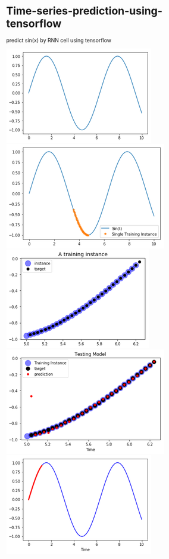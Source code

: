 # Time-series-prediction-using-tensorflow
predict sin(x) by RNN cell using tensorflow


 <img src="sin.png" alt=",,,,,,,">
 
 <img src="batch.png" alt=",,,,,,,">
  
 <img src="target.png" alt=",,,,,,,">
 
 <img src="prediction.png" alt=",,,,,,,">
    
  <img src="SQ.png" alt=",,,,,,,">
   
